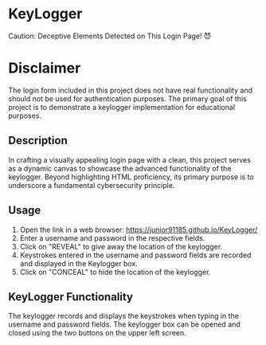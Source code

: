 # KeyLogger
Caution: Deceptive Elements Detected on This Login Page! 😈 

# **Disclaimer**
The login form included in this project does not have real functionality and should not be used for authentication purposes. The primary goal of this project is to demonstrate a keylogger implementation for educational purposes. 

## Description
In crafting a visually appealing login page with a clean, this project serves as a dynamic canvas to showcase the advanced functionality of the keylogger. Beyond highlighting HTML proficiency, its primary purpose is to underscore a fundamental cybersecurity principle.

## Usage
1. Open the link in a web browser: https://junior91185.github.io/KeyLogger/
2. Enter a username and password in the respective fields.
3. Click on "REVEAL" to give away the location of the keylogger.
4. Keystrokes entered in the username and password fields are recorded and displayed in the Keylogger box.
5. Click on "CONCEAL" to hide the location of the keylogger.

## KeyLogger Functionality
The keylogger records and displays the keystrokes when typing in the username and password fields.
The keylogger box can be opened and closed using the two buttons on the upper left screen.


